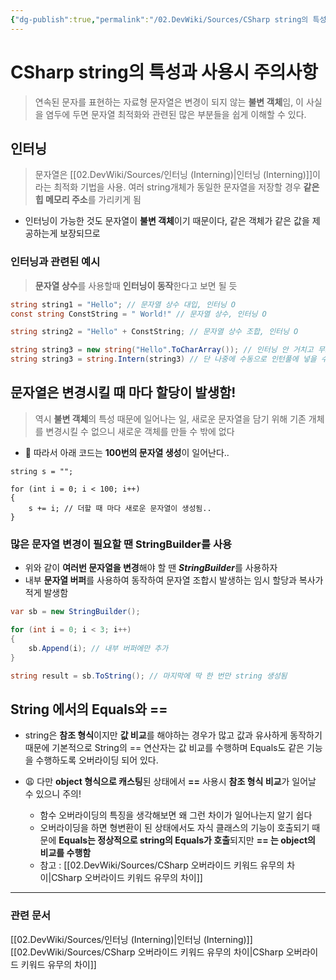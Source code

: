 ```yaml
---
{"dg-publish":true,"permalink":"/02.DevWiki/Sources/CSharp string의 특성과 사용시 주의사항/","noteIcon":""}
---
```


# CSharp string의 특성과 사용시 주의사항

> 연속된 문자를 표현하는 자료형
> 문자열은 변경이 되지 않는 **불변 객체**임, 이 사실을 염두에 두면 문자열 최적화와 관련된 많은 부분들을 쉽게 이해할 수 있다.
## 인터닝

> 문자열은 [[02.DevWiki/Sources/인터닝 (Interning)\|인터닝 (Interning)]]이라는 최적화 기법을 사용.
> 여러 string개체가 동일한 문자열을 저장할 경우 **같은 힙 메모리 주소**를 가리키게 됨

* 인터닝이 가능한 것도 문자열이 **불변 객체**이기 때문이다, 같은 객체가 같은 값을 제공하는게 보장되므로

### 인터닝과 관련된 예시

> **문자열 상수**를 사용할때 **인터닝이 동작**한다고 보면 될 듯

``` C#
string string1 = "Hello"; // 문자열 상수 대입, 인터닝 O
const string ConstString = " World!" // 문자열 상수, 인터닝 O

string string2 = "Hello" + ConstString; // 문자열 상수 조합, 인터닝 O

string string3 = new string("Hello".ToCharArray()); // 인터닝 안 거치고 무조건 생성됨..
string string3 = string.Intern(string3) // 단 나중에 수동으로 인턴풀에 넣을 수는 있다
```


## 문자열은 변경시킬 때 마다 할당이 발생함!

> 역시 **불변 객체**의 특성 때문에 일어나는 일, 새로운 문자열을 담기 위해 기존 개체를 변경시킬 수 없으니 새로운 객체를 만들 수 밖에 없다

* 🥹 따라서 아래 코드는 **100번의 문자열 생성**이 일어난다..
``` Csharp
string s = "";

for (int i = 0; i < 100; i++)
{
    s += i; // 더할 때 마다 새로운 문자열이 생성됨..
}
```

### 많은 문자열 변경이 필요할 땐 StringBuilder를 사용
* 위와 같이 **여러번 문자열을 변경**해야 할 땐 ***StringBuilder***를 사용하자
* 내부 **문자열 버퍼**를 사용하여 동작하여 문자열 조합시 발생하는 임시 할당과 복사가 적게 발생함

``` csharp
var sb = new StringBuilder();

for (int i = 0; i < 3; i++)
{
    sb.Append(i); // 내부 버퍼에만 추가
}

string result = sb.ToString(); // 마지막에 딱 한 번만 string 생성됨
```
## String 에서의 Equals와 ==

* string은 **참조 형식**이지만 **값 비교**를 해야하는 경우가 많고 값과 유사하게 동작하기 때문에 기본적으로 String의 == 연산자는 값 비교를 수행하며 Equals도 같은 기능을 수행하도록 오버라이딩 되어 있다. 

* 😩 다만 **object 형식으로 캐스팅**된 상태에서 **\==** 사용시 **참조 형식 비교**가 일어날 수 있으니 주의!
	* 함수 오버라이딩의 특징을 생각해보면 왜 그런 차이가 일어나는지 알기 쉽다
	* 오버라이딩을 하면 형변환이 된 상태에서도 자식 클래스의 기능이 호출되기 때문에 **Equals는 정상적으로 string의 Equals가 호출**되지만 **== 는 object의 비교를 수행함** 
	* 참고 : [[02.DevWiki/Sources/CSharp 오버라이드 키워드 유무의 차이\|CSharp 오버라이드 키워드 유무의 차이]]

---
### 관련 문서
[[02.DevWiki/Sources/인터닝 (Interning)\|인터닝 (Interning)]]
[[02.DevWiki/Sources/CSharp 오버라이드 키워드 유무의 차이\|CSharp 오버라이드 키워드 유무의 차이]]